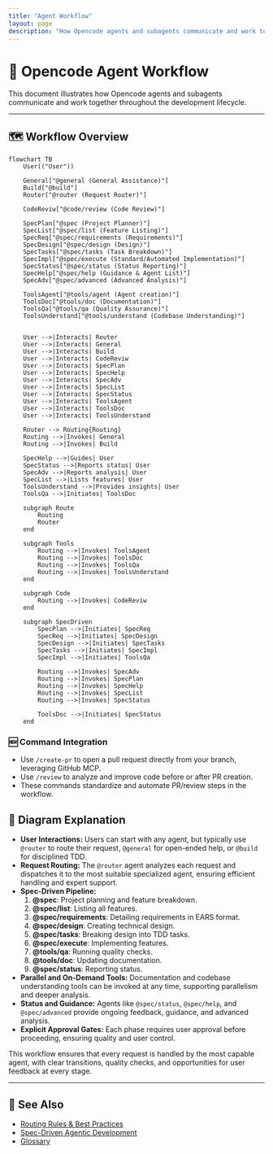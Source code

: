 ```yaml
---
title: "Agent Workflow"
layout: page
description: "How Opencode agents and subagents communicate and work together throughout the development lifecycle."
---
```


# 🔄 Opencode Agent Workflow

This document illustrates how Opencode agents and subagents communicate and work together throughout the development lifecycle.

---

## 🗺️ Workflow Overview

```mermaid
flowchart TB
    User(("User"))

    General["@general (General Assistance)"]
    Build["@build"]
    Router["@router (Request Router)"]

    CodeReviw["@code/review (Code Review)"]

    SpecPlan["@spec (Project Planner)"]
    SpecList["@spec/list (Feature Listing)"]
    SpecReq["@spec/requirements (Requirements)"]
    SpecDesign["@spec/design (Design)"]
    SpecTasks["@spec/tasks (Task Breakdown)"]
    SpecImpl["@spec/execute (Standard/Automated Implementation)"]
    SpecStatus["@spec/status (Status Reporting)"]
    SpecHelp["@spec/help (Guidance & Agent List)"]
    SpecAdv["@spec/advanced (Advanced Analysis)"]

    ToolsAgent["@tools/agent (Agent creation)"]
    ToolsDoc["@tools/doc (Documentation)"]
    ToolsQa["@tools/qa (Quality Assurance)"]
    ToolsUnderstand["@tools/understand (Codebase Understanding)"]


    User -->|Interacts| Router
    User -->|Interacts| General
    User -->|Interacts| Build
    User -->|Interacts| CodeReviw
    User -->|Interacts| SpecPlan
    User -->|Interacts| SpecHelp
    User -->|Interacts| SpecAdv
    User -->|Interacts| SpecList
    User -->|Interacts| SpecStatus
    User -->|Interacts| ToolsAgent
    User -->|Interacts| ToolsDoc
    User -->|Interacts| ToolsUnderstand

    Router --> Routing{Routing}
    Routing -->|Invokes| General
    Routing -->|Invokes| Build

    SpecHelp -->|Guides| User
    SpecStatus -->|Reports status| User
    SpecAdv -->|Reports analysis| User
    SpecList -->|Lists features| User
    ToolsUnderstand -->|Provides insights| User
    ToolsQa -->|Initiates| ToolsDoc

    subgraph Route
        Routing
        Router
    end

    subgraph Tools
        Routing -->|Invokes| ToolsAgent
        Routing -->|Invokes| ToolsDoc
        Routing -->|Invokes| ToolsQa
        Routing -->|Invokes| ToolsUnderstand
    end

    subgraph Code
        Routing -->|Invokes| CodeReviw
    end

    subgraph SpecDriven
        SpecPlan -->|Initiates| SpecReq
        SpecReq -->|Initiates| SpecDesign
        SpecDesign -->|Initiates| SpecTasks
        SpecTasks -->|Initiates| SpecImpl
        SpecImpl -->|Initiates| ToolsQa

        Routing -->|Invokes| SpecAdv
        Routing -->|Invokes| SpecPlan
        Routing -->|Invokes| SpecHelp
        Routing -->|Invokes| SpecList
        Routing -->|Invokes| SpecStatus

        ToolsDoc -->|Initiates| SpecStatus
    end
```

### 🆕 Command Integration
- Use `/create-pr` to open a pull request directly from your branch, leveraging GitHub MCP.
- Use `/review` to analyze and improve code before or after PR creation.
- These commands standardize and automate PR/review steps in the workflow.

## 📝 Diagram Explanation

- **User Interactions:** Users can start with any agent, but typically use `@router` to route their request, `@general` for open-ended help, or `@build` for disciplined TDD.
- **Request Routing:** The `@router` agent analyzes each request and dispatches it to the most suitable specialized agent, ensuring efficient handling and expert support.
- **Spec-Driven Pipeline:**
  1. **@spec**: Project planning and feature breakdown.
  2. **@spec/list**: Listing all features.
  3. **@spec/requirements**: Detailing requirements in EARS format.
  4. **@spec/design**: Creating technical design.
  5. **@spec/tasks**: Breaking design into TDD tasks.
  6. **@spec/execute**: Implementing features.
  7. **@tools/qa**: Running quality checks.
  8. **@tools/doc**: Updating documentation.
  9. **@spec/status**: Reporting status.
- **Parallel and On-Demand Tools:** Documentation and codebase understanding tools can be invoked at any time, supporting parallelism and deeper analysis.
- **Status and Guidance:** Agents like `@spec/status`, `@spec/help`, and `@spec/advanced` provide ongoing feedback, guidance, and advanced analysis.
- **Explicit Approval Gates:** Each phase requires user approval before proceeding, ensuring quality and user control.

This workflow ensures that every request is handled by the most capable agent, with clear transitions, quality checks, and opportunities for user feedback at every stage.

---

## 🔗 See Also

- [Routing Rules & Best Practices](./routing-rules.md)
- [Spec-Driven Agentic Development](./spec-drive-agentic-dev.md)
- [Glossary](./glossary.md)

